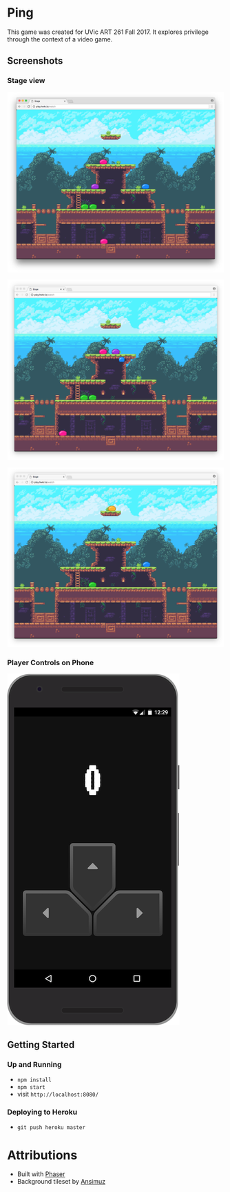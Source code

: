 # Ping

This game was created for UVic ART 261 Fall 2017. It explores privilege through the context of a video game.

## Screenshots

### Stage view

![Stage view](./assets/stage1.png)

![Stage view](./assets/stage2.png)

![Stage view](./assets/stage3.png)

### Player Controls on Phone

![Player view](./assets/player.png)

## Getting Started

### Up and Running
* `npm install`
* `npm start`
* visit `http://localhost:8080/`

### Deploying to Heroku

* `git push heroku master`

# Attributions

* Built with [Phaser](https://phaser.io/)
* Background tileset by [Ansimuz](https://opengameart.org/users/ansimuz)
